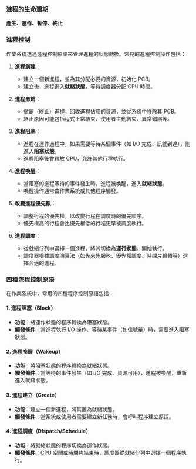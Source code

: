 ### 進程的生命週期

**產生、運作、暫停、終止**

### 進程控制

作業系統透過進程控制原語來管理進程的狀態轉換。常見的進程控制操作包括：

1. **進程創建**：

    - 建立一個新進程，並為其分配必要的資源，初始化 PCB。
    - 建立後，進程進入**就緒狀態**，等待調度器分配 CPU 時間。

2. **進程撤銷**：

    - 撤銷（終止）進程，回收進程佔用的資源，並從系統中移除其 PCB。
    - 終止原因可能包括程式正常結束、使用者主動結束、異常錯誤等。

3. **進程阻塞**：

    - 進程在運作過程中，如果需要等待某個事件（如 I/O 完成、訊號到達），則進入**阻塞狀態**。
    - 進程阻塞後會釋放 CPU，允許其他行程執行。

4. **進程喚醒**：

    - 當阻塞的進程等待的事件發生時，進程被喚醒，進入**就緒狀態**。
    - 喚醒操作通常由作業系統或其他程序觸發。

5. **改變進程優先數**：

    - 調整行程的優先權，以改變行程在調度時的優先順序。
    - 優先權高的行程會比優先權低的行程更早被調度執行。

6. **進程調度**：
    - 從就緒佇列中選擇一個進程，將其切換為**運行狀態**，開始執行。
    - 調度器根據調度演算法（如先來先服務、優先權調度、時間片輪轉等）選擇合適的進程。

### 四種流程控制原語

在作業系統中，常用的四種程序控制原語包括：

#### 1. **進程阻塞（Block）**

- **功能**：將運作狀態的程序轉換為阻塞狀態。
- **觸發條件**：當進程執行 I/O 操作、等待某事件（如信號量）時，需要進入阻塞狀態。

#### 2. **進程喚醒（Wakeup）**

- **功能**：將阻塞狀態的程序轉換為就緒狀態。
- **觸發條件**：當等待的事件發生（如 I/O 完成、資源可用），進程被喚醒，重新進入就緒狀態。

#### 3. **進程建立（Create）**

- **功能**：建立一個新進程，將其置為就緒狀態。
- **觸發條件**：當系統或使用者需要建立新任務時，會呼叫程序建立原語。

#### 4. **進程調度（Dispatch/Schedule）**

- **功能**：將就緒狀態的程序切換為運作狀態。
- **觸發條件**：CPU 空閒或時間片結束時，調度器從就緒佇列中選擇一個程序執行。